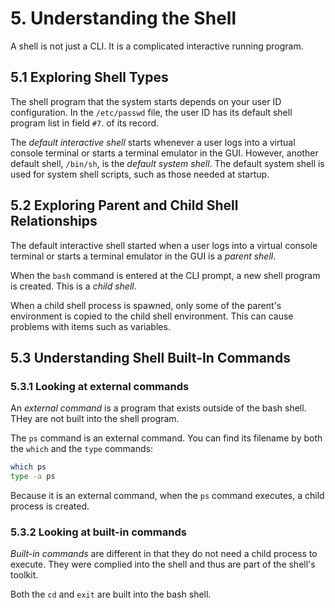 # 5. Understanding the Shell

A shell is not just a CLI. It is a complicated interactive running
program.

## 5.1 Exploring Shell Types

The shell program that the system starts depends on your user ID
configuration. In the `/etc/passwd` file, the user ID has its default
shell program list in field `#7`. of its record.

The *default interactive shell* starts whenever a user logs into
a virtual console terminal or starts a terminal emulator in the GUI.
However, another default shell, `/bin/sh`, is the *default system shell*.
The default system shell is used for system shell scripts, such as
those needed at startup.

## 5.2 Exploring Parent and Child Shell Relationships

The default interactive shell started when a user logs into a virtual
console terminal or starts a terminal emulator in the GUI is a *parent shell*.

When the `bash` command is entered at the CLI prompt, a new shell program
is created. This is a *child shell*.

When a child shell process is spawned, only some of the parent's environment
is copied to the child shell environment. This can cause problems
with items such as variables.

## 5.3 Understanding Shell Built-In Commands

### 5.3.1 Looking at external commands

An *external command* is a program that exists outside of the
bash shell. THey are not built into the shell program.

The `ps` command is an external command. You can find its filename
by both the `which` and the `type` commands:

```sh
which ps
type -a ps
```

Because it is an external command, when the `ps` command executes,
a child process is created.

### 5.3.2 Looking at built-in commands

*Built-in commands* are different in that they do not need a child
process to execute. They were complied into the shell and thus are
part of the shell's toolkit.

Both the `cd` and `exit` are built into the bash shell.
